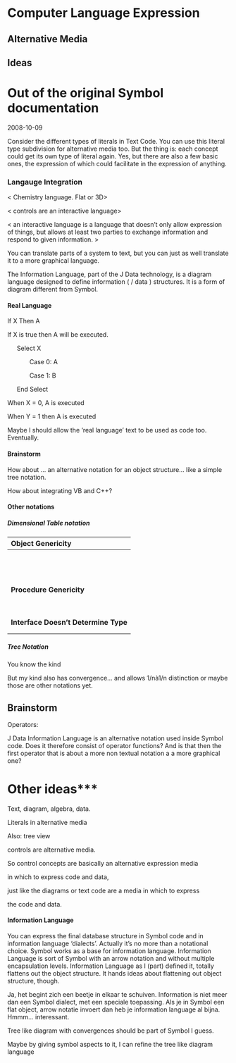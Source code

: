 ﻿Computer Language Expression
============================

Alternative Media
-----------------

Ideas
-----

Out of the original Symbol documentation
=======================================

2008-10-09

Consider the different types of literals in Text Code. You can use this literal type subdivision for alternative media too. But the thing is: each concept could get its own type of literal again. Yes, but there are also a few basic ones, the expression of which could facilitate in the expression of anything.

### Langauge Integration

< Chemistry language. Flat or 3D>

< controls are an interactive language>

< an interactive language is a language that doesn’t only allow expression of things, but allows at least two parties to exchange information and respond to given information. > 

You can translate parts of a system to text, but you can just as well translate it to a more graphical language. 

The Information Language, part of the J Data technology, is a diagram language designed to define information ( / data ) structures. It is a form of diagram different from Symbol.

#### Real Language

If X Then A

If X is true then A will be executed.

`	`Select X

`		`Case 0: A

`		`Case 1: B

`	`End Select

When X = 0, A is executed

When Y = 1 then A is executed

Maybe I should allow the ‘real language’ text to be used as code too. Eventually.

#### Brainstorm

How about … an alternative notation for an object structure… like a simple tree notation.

How about integrating VB and C++?

#### Other notations

##### Dimensional Table notation

|**Object Genericity**|
| :- |
||**Object**|
|||Original object|<p>Object determined by no line</p><p>(no object line)</p>|
|||Delegated object|<p>Object determined by a line</p><p>(object line)</p>|
||**Type**|
|||Original type|<p>Type determined by no line</p><p>(object nor type line)</p>|
|||Delegated type|<p>Type determined by a line</p><p>(type or object line)</p>|
|||Explicit type|<p>Type determined by type line</p><p>(limits the possible object to objects of that type)</p>|
|||Generic type|<p>Type determined by object line</p><p>(symbol adopts any type the object might have) </p>|
||**Interface**|
|||Original interface|<p>Interface determined by no line</p><p>(interface, type nor object line)</p>|
|||Delegated interface|<p>Interface determined by a line</p><p>(interface, type or object line)</p>|
|||Explicit interface|<p>Interface determined by interface line</p><p>(one specific interface of the type is used)</p><p>(limits the possible types to ones that support the interface)</p>|
|||Generic interface|<p>Interface determined by type line or object line</p><p>(type’s whole interface used)</p><p>(symbol adopts any interface the type might have)</p>|
|**Procedure Genericity**|
||**Definition**|
|||Original definition|<p>Definition determined by no line</p><p>(no reference line)</p>|
|||Delegated definition|<p>Definition determined by a line</p><p>(a reference line)</p>|
||**Interface**|
|||Original interface|<p>Interface determined by no line</p><p>(interface nor reference line)</p>|
|||Delegated interface|<p>Interface determined by a line</p><p>(interface or reference line)</p>|
|||Explicit interface|<p>Interface determined by interface line</p><p>(limits the possible procedure to procedures with that interface)</p>|
|||Generic interface|<p>Interface determined by reference line</p><p>(symbol adopts any interface the procedure might have)</p>|
|**Interface Doesn’t Determine Type**|
||Interface-type genericity|The fact that the interface never fixes the type|
||Interface-procedure genericity|The fact that the procedure interface never fixes the  procedure.|

##### Tree Notation

You know the kind

But my kind also has convergence… and allows 1/nà1/n distinction or maybe those are other notations yet.


Brainstorm
----------

Operators:

J Data Information Language is an alternative notation used inside Symbol code. Does it therefore consist of operator functions? And is that then the first operator that is about a more non textual notation a a more graphical one?

# Other ideas***

Text, diagram, algebra, data.

Literals in alternative media


Also: tree view

controls are alternative media.

So control concepts are basically an alternative expression media

in which to express code and data,

just like the diagrams or text code are a media in which to express

the code and data.

#### Information Language

You can express the final database structure in Symbol code and in information language ‘dialects’. Actually it’s no more than a notational choice. Symbol works as a base for information language. Information Language is sort of Symbol with an arrow notation and without multiple encapsulation levels. Information Language as I (part) defined it, totally flattens out the object structure. It hands ideas about flattening out object structure, though.

Ja, het begint zich een beetje in elkaar te schuiven. Information is niet meer dan een Symbol dialect, met een speciale toepassing. Als je in Symbol een flat object, arrow notatie invoert dan heb je information language al bijna. Hmmm… interessant.



Tree like diagram with convergences should be part of Symbol I guess.


Maybe by giving symbol aspects to it, I can refine the tree like diagram language

